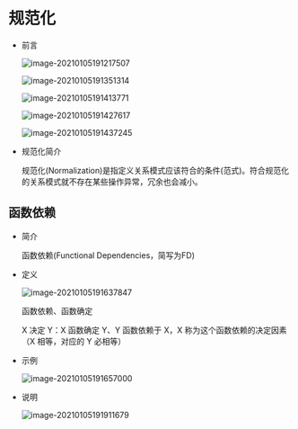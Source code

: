 # 规范化

- 前言

  ![image-20210105191217507](https://gitee.com/twilight_h_1184651848/pic-go-img/raw/master/database/relationalDatabaseTheory/20210105191331.png)

  ![image-20210105191351314](https://gitee.com/twilight_h_1184651848/pic-go-img/raw/master/database/relationalDatabaseTheory/20210105191355.png)

  ![image-20210105191413771](https://gitee.com/twilight_h_1184651848/pic-go-img/raw/master/database/relationalDatabaseTheory/20210105191415.png)

  ![image-20210105191427617](https://gitee.com/twilight_h_1184651848/pic-go-img/raw/master/database/relationalDatabaseTheory/20210105191428.png)

  ![image-20210105191437245](https://gitee.com/twilight_h_1184651848/pic-go-img/raw/master/database/relationalDatabaseTheory/20210105191438.png)

- 规范化简介

  规范化(Normalization)是指定义关系模式应该符合的条件(范式)。符合规范化的关系模式就不存在某些操作异常，冗余也会减小。

## 函数依赖

- 简介

  函数依赖(Functional Dependencies，简写为FD)

- 定义

  ![image-20210105191637847](https://gitee.com/twilight_h_1184651848/pic-go-img/raw/master/database/relationalDatabaseTheory/20210105191639.png)

  函数依赖、函数确定

  X 决定 Y：X 函数确定 Y、Y 函数依赖于 X，X 称为这个函数依赖的决定因素（X 相等，对应的 Y 必相等）

- 示例

  ![image-20210105191657000](https://gitee.com/twilight_h_1184651848/pic-go-img/raw/master/database/relationalDatabaseTheory/20210105191658.png)

- 说明

  ![image-20210105191911679](https://gitee.com/twilight_h_1184651848/pic-go-img/raw/master/database/relationalDatabaseTheory/20210105191913.png)